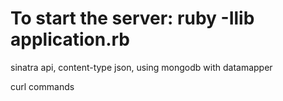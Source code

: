 # To start the server: ruby -Ilib application.rb

sinatra api, content-type json, using mongodb with datamapper

curl commands
